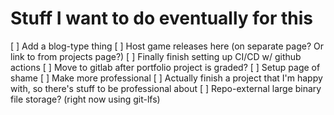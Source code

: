 # Stuff I want to do eventually for this

[ ] Add a blog-type thing
[ ] Host game releases here (on separate page? Or link to from projects page?)
[ ] Finally finish setting up CI/CD w/ github actions
[ ] Move to gitlab after portfolio project is graded?
[ ] Setup page of shame
[ ] Make more professional
[ ] Actually finish a project that I'm happy with, so there's stuff to be professional about
[ ] Repo-external large binary file storage? (right now using git-lfs)
